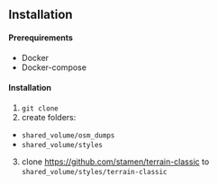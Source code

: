 ## Installation

#### Prerequirements

* Docker
* Docker-compose

#### Installation

1. `git clone`
2. create folders:
  * `shared_volume/osm_dumps`
  * `shared_volume/styles`
3. clone https://github.com/stamen/terrain-classic to
  `shared_volume/styles/terrain-classic`
